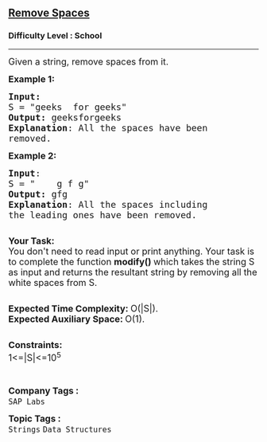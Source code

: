 <h2><a href="https://www.geeksforgeeks.org/problems/remove-spaces0128/1?page=1&difficulty=School&sortBy=submissions">Remove Spaces</a></h2><h3>Difficulty Level : School</h3><hr><div class="problems_problem_content__Xm_eO"><p><span style="font-size: 18px;">Given a string, remove spaces from it.&nbsp;</span></p>
<p><span style="font-size: 18px;"><strong>Example 1:</strong></span></p>
<pre><span style="font-size: 18px;"><strong>Input:</strong>
S = "geeks&nbsp; for geeks"
<strong>Output:</strong> geeksforgeeks
<strong>Explanation</strong>: All the spaces have been 
removed.</span>
</pre>
<p><span style="font-size: 18px;"><strong>Example 2:</strong></span></p>
<pre><span style="font-size: 18px;"><strong>Input</strong>: 
S = "&nbsp;&nbsp;&nbsp; g f g"
<strong>Output:</strong> gfg
<strong>Explanation</strong>: All the spaces including
the leading ones have been removed.</span>
</pre>
<p><br><span style="font-size: 18px;"><strong>Your Task:</strong><br>You don't need to read input or print anything. Your task is to complete the function&nbsp;<strong>modify()&nbsp;</strong>which takes the string S as input and returns the resultant string by removing all the white spaces from S.</span></p>
<p><br><span style="font-size: 18px;"><strong>Expected Time Complexity:&nbsp;</strong>O(|S|).<br><strong>Expected Auxiliary Space:&nbsp;</strong>O(1).</span></p>
<p><br><span style="font-size: 18px;"><strong>Constraints:</strong><br>1&lt;=|S|&lt;=10<sup>5</sup></span></p>
<p>&nbsp;</p></div><p><span style=font-size:18px><strong>Company Tags : </strong><br><code>SAP Labs</code>&nbsp;<br><p><span style=font-size:18px><strong>Topic Tags : </strong><br><code>Strings</code>&nbsp;<code>Data Structures</code>&nbsp;